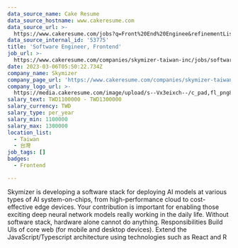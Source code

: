```yaml
---
data_source_name: Cake Resume
data_source_hostname: www.cakeresume.com
data_source_url: >-
  https://www.cakeresume.com/jobs?q=Front%20End%20Enginee&refinementList[lang_name][0]=E[…]tech_front-end-development&range[salary_range][min]=1000000
data_source_internal_id: '53775'
title: 'Software Engineer, Frontend'
job_url: >-
  https://www.cakeresume.com/companies/skymizer-taiwan-inc/jobs/software-engineer-frontend-e49db3
date: 2023-03-06T05:50:22.734Z
company_name: Skymizer
company_page_url: 'https://www.cakeresume.com/companies/skymizer-taiwan-inc'
company_logo_url: >-
  https://media.cakeresume.com/image/upload/s--Vx3eixch--/c_pad,fl_png8,h_200,w_200/v1638618533/q6kozrgtey2jcnokwbd6.png
salary_text: TWD1100000 - TWD1300000
salary_currency: TWD
salary_type: per_year
salary_min: 1100000
salary_max: 1300000
location_list:
  - Taiwan
  - 台灣
job_tags: []
badges:
  - Frontend

---
```


Skymizer is developing a software stack for deploying AI models at various types of AI system-on-chips, from high-performance cloud to cost-effective edge devices. Your contribution is important for enabling those exciting deep neural network models really working in the daily life. Without software stack, hardware alone cannot do anything. Responsibilities Build UIs of core web (for mobile and desktop devices). Extend the JavaScript/Typescript architecture using technologies such as React and R